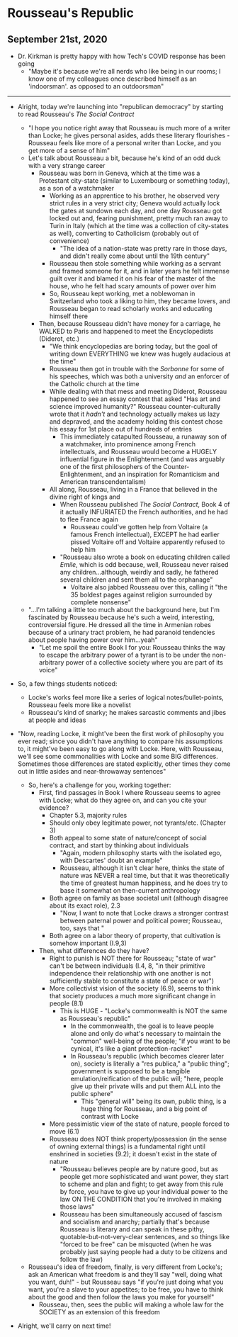 # Rousseau's Republic

## September 21st, 2020

-   Dr. Kirkman is pretty happy with how Tech's COVID response has been going
    -   "Maybe it's because we're all nerds who like being in our rooms; I know one of my colleagues once described himself as an 'indoorsman'. as opposed to an outdoorsman"

--------------------------------------------------------------------------------

-   Alright, today we're launching into "republican democracy" by starting to read Rousseau's *The Social Contract*
    -   "I hope you notice right away that Rousseau is much more of a writer than Locke; he gives personal asides, adds these literary flourishes - Rousseau feels like more of a personal writer than Locke, and you get more of a sense of him"
    -   Let's talk about Rousseau a bit, because he's kind of an odd duck with a very strange career
        -   Rousseau was born in Geneva, which at the time was a Protestant city-state (similar to Luxembourg or something today), as a son of a watchmaker
            -   Working as an apprentice to his brother, he observed very strict rules in a very strict city; Geneva would actually lock the gates at sundown each day, and one day Rousseau got locked out and, fearing punishment, pretty much ran away to Turin in Italy (which at the time was a collection of city-states as well), converting to Catholicism (probably out of convenience)
                -   "The idea of a nation-state was pretty rare in those days, and didn't really come about until the 19th century"
            -   Rousseau then stole something while working as a servant and framed someone for it, and in later years he felt immense guilt over it and blamed it on his fear of the master of the house, who he felt had scary amounts of power over him
            -   So, Rousseau kept working, met a noblewoman in Switzerland who took a liking to him, they became lovers, and Rousseau began to read scholarly works and educating himself there
        -   Then, because Rousseau didn't have money for a carriage, he WALKED to Paris and happened to meet the Encyclopedists (Diderot, etc.)
            -   "We think encyclopedias are boring today, but the goal of writing down EVERYTHING we knew was hugely audacious at the time"
            -   Rousseau then got in trouble with the *Sorbonne* for some of his speeches, which was both a university *and* an enforcer of the Catholic church at the time
            -   While dealing with that mess and meeting Diderot, Rousseau happened to see an essay contest that asked "Has art and science improved humanity?" Rousseau counter-culturally wrote that it *hadn't* and technology actually makes us lazy and depraved, and the academy holding this contest chose his essay for 1st place out of hundreds of entries
                -   This immediately catapulted Rousseau, a runaway son of a watchmaker, into prominence among French intellectuals, and Rousseau would become a HUGELY influential figure in the Enlightenment (and was arguably one of the first philosophers of the Counter-Enlightenment, and an inspiration for Romanticism and American transcendentalism)
            -   All along, Rousseau, living in a France that believed in the divine right of kings and
                -   When Rousseau published *The Social Contract*, Book 4 of it actually INFURIATED the French authorities, and he had to flee France again
                    -   Rousseau could've gotten help from Voltaire (a famous French intellectual), EXCEPT he had earlier pissed Voltaire off and Voltaire apparently refused to help him
                -   "Rousseau also wrote a book on educating children called *Emile*, which is odd because, well, Rousseau never raised any children...although, weirdly and sadly, he fathered several children and sent them all to the orphanage"
                    -   Voltaire also jabbed Rousseau over this, calling it "the 35 boldest pages against religion surrounded by complete nonsense"
    -   "...I'm talking a little too much about the background here, but I'm fascinated by Rousseau because he's such a weird, interesting, controversial figure. He dressed all the time in Armenian robes because of a urinary tract problem, he had paranoid tendencies about people having power over him...yeah"
        -   "Let me spoil the entire Book I for you: Rousseau thinks the way to escape the arbitrary power of a tyrant is to be under the non-arbitrary power of a collective society where you are part of its voice"

-   So, a few things students noticed:
    -   Locke's works feel more like a series of logical notes/bullet-points, Rousseau feels more like a novelist
    -   Rousseau's kind of snarky; he makes sarcastic comments and jibes at people and ideas

-   "Now, reading Locke, it might've been the first work of philosophy you ever read; since you didn't have anything to compare his assumptions to, it might've been easy to go along with Locke. Here, with Rousseau, we'll see some commonalities with Locke and some BIG differences. Sometimes those differences are stated explicitly, other times they come out in little asides and near-throwaway sentences"
    -   So, here's a challenge for you, working together:
        -   First, find passages in Book I where Rousseau seems to agree with Locke; what do they agree on, and can you cite your evidence?
            -   Chapter 5.3, majority rules
            -   Should only obey legitimate power, not tyrants/etc. (Chapter 3)
            -   Both appeal to some state of nature/concept of social contract, and start by thinking about individuals
                -   "Again, modern philosophy starts with the isolated ego, with Descartes' doubt an example"
                -   Rousseau, although it isn't clear here, thinks the state of nature was NEVER a real time, but that it was theoretically the time of greatest human happiness, and he does try to base it somewhat on then-current anthropology
            -   Both agree on family as base societal unit (although disagree about its exact role), 2.3
                -   "Now, I want to note that Locke draws a stronger contrast between paternal power and political power; Rousseau, too, says that "
            -   Both agree on a labor theory of property, that cultivation is somehow important (I.9,3)
        -   Then, what differences do they have?
            -   Right to punish is NOT there for Rousseau; "state of war" can't be between individuals (I.4, 8, "in their primitive independence their relationship with one another is not sufficiently stable to constitute a state of peace or war")
            -   More collectivist vision of the society (6.9), seems to think that society produces a much more significant change in people (8.1)
                -   This is HUGE - "Locke's commonwealth is NOT the same as Rousseau's republic"
                    -   In the commonwealth, the goal is to leave people alone and only do what's necessary to maintain the "common" well-being of the people; "if you want to be cynical, it's like a giant protection-racket"
                    -   In Rousseau's republic (which becomes clearer later on), society is literally a "res publica," a "public thing"; government is supposed to be a tangible emulation/reification of the public will; "here, people give up their private wills and put them ALL into the public sphere"
                        -   This "general will" being its own, public thing, is a huge thing for Rousseau, and a big point of contrast with Locke
            -   More pessimistic view of the state of nature, people forced to move (6.1)
            -   Rousseau does NOT think property/possession (in the sense of owning external things) is a fundamental right until enshrined in societies (9.2); it doesn't exist in the state of nature
                -   "Rousseau believes people are by nature good, but as people get more sophisticated and want power, they start to scheme and plan and fight; to get away from this rule by force, you have to give up your individual power to the law ON THE CONDITION that you're involved in making those laws"
                -   Rousseau has been simultaneously accused of fascism and socialism and anarchy; partially that's because Rousseau is literary and can speak in these pithy, quotable-but-not-very-clear sentences, and so things like "forced to be free" can be misquoted (when he was probably just saying people had a duty to be citizens and follow the law)
    -   Rousseau's idea of freedom, finally, is very different from Locke's; ask an American what freedom is and they'll say "well, doing what you want, duh!" - but Rousseau says "if you're just doing what you want, you're a slave to your appetites; to be free, you have to think about the good and then follow the laws you make for yourself"
        -   Rousseau, then, sees the public will making a whole law for the SOCIETY as an extension of this freedom

-   Alright, we'll carry on next time!
